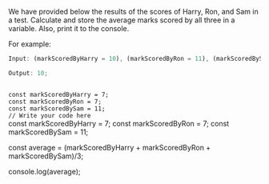 We have provided below the results of the scores of Harry, Ron, and Sam in a test.
Calculate and store the average marks scored by all three in a variable.
Also, print it to the console.

For example:

```js
Input: (markScoredByHarry = 10), (markScoredByRon = 11), (markScoredBySam = 9);

Output: 10;
```

<codeblock language="javascript" type="exercise" testMode="fixedInput">
<code>
const markScoredByHarry = 7;
const markScoredByRon = 7;
const markScoredBySam = 11;
// Write your code here
</code>
<solution>
const markScoredByHarry = 7;
const markScoredByRon = 7;
const markScoredBySam = 11;

const average = (markScoredByHarry + markScoredByRon + markScoredBySam)/3;

console.log(average);

</solution>
</codeblock>
